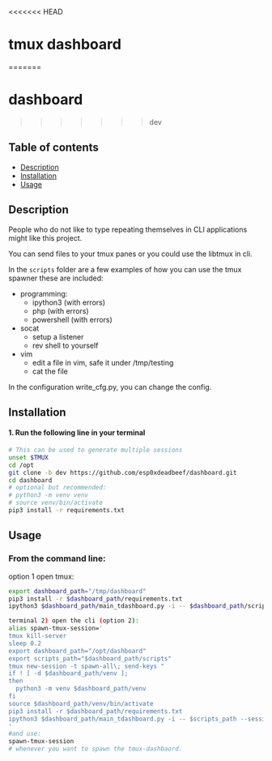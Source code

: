<<<<<<< HEAD

# tmux dashboard
=======
# dashboard
>>>>>>> dev

## Table of contents
- [Description](#description)
- [Installation](#installation)
- [Usage](#usage)

## Description

People who do not like to type repeating themselves in CLI applications might like this project.

You can send files to your tmux panes or you could use the libtmux in cli. 

In the `scripts` folder are a few examples of how you can use the tmux spawner these are included:
  
 - programming: 
   - ipython3 (with errors)
   - php (with errors)
   - powershell (with errors)
 - socat
   - setup a listener
   - rev shell to yourself
 - vim
   - edit a file in vim, safe it under /tmp/testing
   - cat the file

In the configuration write_cfg.py, you can change the config.

## Installation
#### 1. Run the following line in your terminal
```bash 
# This can be used to generate multiple sessions
unset $TMUX
cd /opt
git clone -b dev https://github.com/esp0xdeadbeef/dashboard.git
cd dashboard
# optional but recommended:
# python3 -m venv venv
# source venv/bin/activate
pip3 install -r requirements.txt
```

## Usage
### From the command line:

option 1 open tmux:
```bash
export dashboard_path="/tmp/dashboard"
pip3 install -r $dashboard_path/requirements.txt
ipython3 $dashboard_path/main_tdashboard.py -i -- $dashboard_path/scripts --session-file $dashboard_path/scripts/1_session.py
```


```bash
terminal 2) open the cli (option 2):
alias spawn-tmux-session='
tmux kill-server
sleep 0.2
export dashboard_path="/opt/dashboard"
export scripts_path="$dashboard_path/scripts"
tmux new-session -t spawn-all\; send-keys "
if ! [ -d $dashboard_path/venv ]; 
then 
  python3 -m venv $dashboard_path/venv
fi
source $dashboard_path/venv/bin/activate
pip3 install -r $dashboard_path/requirements.txt
ipython3 $dashboard_path/main_tdashboard.py -i -- $scripts_path --session-file $scripts_path/1_session.py" C-m
'
#and use:
spawn-tmux-session
# whenever you want to spawn the tmux-dashbaord.
```
